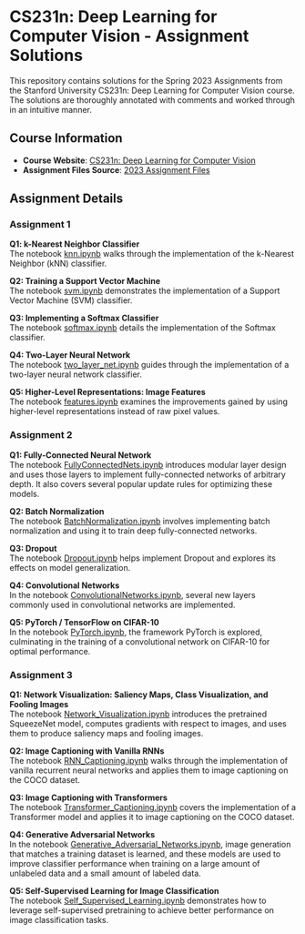 # CS231n: Deep Learning for Computer Vision - Assignment Solutions

This repository contains solutions for the Spring 2023 Assignments from the Stanford University CS231n: Deep Learning for Computer Vision course. The solutions are thoroughly annotated with comments and worked through in an intuitive manner.

## Course Information
- **Course Website**: [CS231n: Deep Learning for Computer Vision](https://cs231n.stanford.edu/)
- **Assignment Files Source**: [2023 Assignment Files](https://github.com/cs231n/cs231n.github.io/tree/master/assignments/2023)

## Assignment Details

### Assignment 1

**Q1: k-Nearest Neighbor Classifier**  
The notebook [knn.ipynb](https://github.com/gordon801/cs231n/blob/main/assignments/assignment1/knn.ipynb) walks through the implementation of the k-Nearest Neighbor (kNN) classifier.

**Q2: Training a Support Vector Machine**  
The notebook [svm.ipynb](https://github.com/gordon801/cs231n/blob/main/assignments/assignment1/svm.ipynb) demonstrates the implementation of a Support Vector Machine (SVM) classifier.

**Q3: Implementing a Softmax Classifier**  
The notebook [softmax.ipynb](https://github.com/gordon801/cs231n/blob/main/assignments/assignment1/softmax.ipynb) details the implementation of the Softmax classifier.

**Q4: Two-Layer Neural Network**  
The notebook [two_layer_net.ipynb](https://github.com/gordon801/cs231n/blob/main/assignments/assignment1/two_layer_net.ipynb) guides through the implementation of a two-layer neural network classifier.

**Q5: Higher-Level Representations: Image Features**  
The notebook [features.ipynb](https://github.com/gordon801/cs231n/blob/main/assignments/assignment1/features.ipynb) examines the improvements gained by using higher-level representations instead of raw pixel values.

### Assignment 2

**Q1: Fully-Connected Neural Network**  
The notebook [FullyConnectedNets.ipynb](https://github.com/gordon801/cs231n/blob/main/assignments/assignment2/FullyConnectedNets.ipynb) introduces modular layer design and uses those layers to implement fully-connected networks of arbitrary depth. It also covers several popular update rules for optimizing these models.

**Q2: Batch Normalization**  
The notebook [BatchNormalization.ipynb](https://github.com/gordon801/cs231n/blob/main/assignments/assignment2/BatchNormalization.ipynb) involves implementing batch normalization and using it to train deep fully-connected networks.

**Q3: Dropout**  
The notebook [Dropout.ipynb](https://github.com/gordon801/cs231n/blob/main/assignments/assignment2/Dropout.ipynb) helps implement Dropout and explores its effects on model generalization.

**Q4: Convolutional Networks**  
In the notebook [ConvolutionalNetworks.ipynb](https://github.com/gordon801/cs231n/blob/main/assignments/assignment2/ConvolutionalNetworks.ipynb), several new layers commonly used in convolutional networks are implemented.

**Q5: PyTorch / TensorFlow on CIFAR-10**  
In the notebook [PyTorch.ipynb](https://github.com/gordon801/cs231n/blob/main/assignments/assignment2/PyTorch.ipynb), the framework PyTorch is explored, culminating in the training of a convolutional network on CIFAR-10 for optimal performance.

### Assignment 3

**Q1: Network Visualization: Saliency Maps, Class Visualization, and Fooling Images**  
The notebook [Network_Visualization.ipynb](https://github.com/gordon801/cs231n/blob/main/assignments/assignment3/Network_Visualization.ipynb) introduces the pretrained SqueezeNet model, computes gradients with respect to images, and uses them to produce saliency maps and fooling images.

**Q2: Image Captioning with Vanilla RNNs**  
The notebook [RNN_Captioning.ipynb](https://github.com/gordon801/cs231n/blob/main/assignments/assignment3/RNN_Captioning.ipynb) walks through the implementation of vanilla recurrent neural networks and applies them to image captioning on the COCO dataset.

**Q3: Image Captioning with Transformers**  
The notebook [Transformer_Captioning.ipynb](https://github.com/gordon801/cs231n/blob/main/assignments/assignment3/Transformer_Captioning.ipynb) covers the implementation of a Transformer model and applies it to image captioning on the COCO dataset.

**Q4: Generative Adversarial Networks**  
In the notebook [Generative_Adversarial_Networks.ipynb](https://github.com/gordon801/cs231n/blob/main/assignments/assignment3/Generative_Adversarial_Networks.ipynb), image generation that matches a training dataset is learned, and these models are used to improve classifier performance when training on a large amount of unlabeled data and a small amount of labeled data.

**Q5: Self-Supervised Learning for Image Classification**  
The notebook [Self_Supervised_Learning.ipynb](https://github.com/gordon801/cs231n/blob/main/assignments/assignment3/Self_Supervised_Learning.ipynb) demonstrates how to leverage self-supervised pretraining to achieve better performance on image classification tasks.

